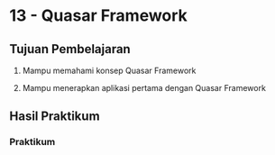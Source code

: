 # 13 - Quasar Framework

## Tujuan Pembelajaran

1. Mampu memahami konsep Quasar Framework

2. Mampu menerapkan aplikasi pertama dengan Quasar Framework

## Hasil Praktikum

### Praktikum
